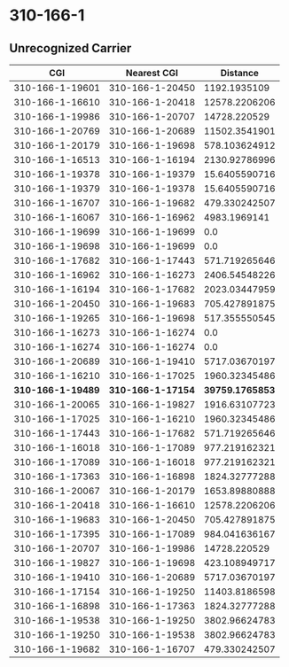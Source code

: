 # 310-166-1
## Unrecognized Carrier


| CGI | Nearest CGI | Distance |
|-----|-------------|----------|
| 310-166-1-19601 | 310-166-1-20450 | 1192.1935109 |
| 310-166-1-16610 | 310-166-1-20418 | 12578.2206206 |
| 310-166-1-19986 | 310-166-1-20707 | 14728.220529 |
| 310-166-1-20769 | 310-166-1-20689 | 11502.3541901 |
| 310-166-1-20179 | 310-166-1-19698 | 578.103624912 |
| 310-166-1-16513 | 310-166-1-16194 | 2130.92786996 |
| 310-166-1-19378 | 310-166-1-19379 | 15.6405590716 |
| 310-166-1-19379 | 310-166-1-19378 | 15.6405590716 |
| 310-166-1-16707 | 310-166-1-19682 | 479.330242507 |
| 310-166-1-16067 | 310-166-1-16962 | 4983.1969141 |
| 310-166-1-19699 | 310-166-1-19699 | 0.0 |
| 310-166-1-19698 | 310-166-1-19699 | 0.0 |
| 310-166-1-17682 | 310-166-1-17443 | 571.719265646 |
| 310-166-1-16962 | 310-166-1-16273 | 2406.54548226 |
| 310-166-1-16194 | 310-166-1-17682 | 2023.03447959 |
| 310-166-1-20450 | 310-166-1-19683 | 705.427891875 |
| 310-166-1-19265 | 310-166-1-19698 | 517.355550545 |
| 310-166-1-16273 | 310-166-1-16274 | 0.0 |
| 310-166-1-16274 | 310-166-1-16274 | 0.0 |
| 310-166-1-20689 | 310-166-1-19410 | 5717.03670197 |
| 310-166-1-16210 | 310-166-1-17025 | 1960.32345486 |
| **310-166-1-19489** | **310-166-1-17154** | **39759.1765853** |
| 310-166-1-20065 | 310-166-1-19827 | 1916.63107723 |
| 310-166-1-17025 | 310-166-1-16210 | 1960.32345486 |
| 310-166-1-17443 | 310-166-1-17682 | 571.719265646 |
| 310-166-1-16018 | 310-166-1-17089 | 977.219162321 |
| 310-166-1-17089 | 310-166-1-16018 | 977.219162321 |
| 310-166-1-17363 | 310-166-1-16898 | 1824.32777288 |
| 310-166-1-20067 | 310-166-1-20179 | 1653.89880888 |
| 310-166-1-20418 | 310-166-1-16610 | 12578.2206206 |
| 310-166-1-19683 | 310-166-1-20450 | 705.427891875 |
| 310-166-1-17395 | 310-166-1-17089 | 984.041636167 |
| 310-166-1-20707 | 310-166-1-19986 | 14728.220529 |
| 310-166-1-19827 | 310-166-1-19698 | 423.108949717 |
| 310-166-1-19410 | 310-166-1-20689 | 5717.03670197 |
| 310-166-1-17154 | 310-166-1-19250 | 11403.8186598 |
| 310-166-1-16898 | 310-166-1-17363 | 1824.32777288 |
| 310-166-1-19538 | 310-166-1-19250 | 3802.96624783 |
| 310-166-1-19250 | 310-166-1-19538 | 3802.96624783 |
| 310-166-1-19682 | 310-166-1-16707 | 479.330242507 |
